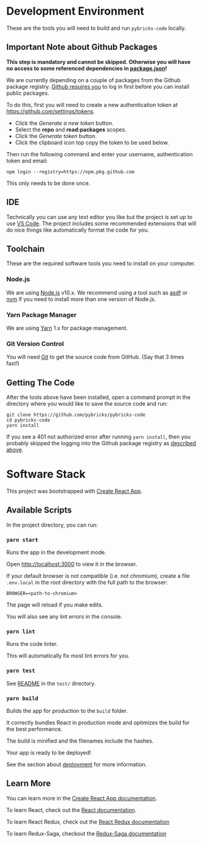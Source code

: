 

# Development Environment

These are the tools you will need to build and run `pybricks-code` locally.

## Important Note about Github Packages

**This step is mandatory and cannot be skipped. Otherwise you will have no access to some referenced dependencies in [package.json](./package.json)!**

We are currently depending on a couple of packages from the Github package
registry. [Github requires you](https://docs.github.com/en/free-pro-team@latest/packages/guides/configuring-npm-for-use-with-github-packages#authenticating-with-a-personal-access-token) to log in first before you can install public packages.

To do this, first you will need to create a new authentication token at
<https://github.com/settings/tokens>.

- Click the *Generate a new token* button.
- Select the **repo** and **read:packages** scopes.
- Click the *Generate token* button.
- Click the clipboard icon top copy the token to be used below.

Then run the following command and enter your username, authentication token
and email:

    npm login --registry=https://npm.pkg.github.com

This only needs to be done once.

## IDE

Technically you can use any text editor you like but the project is set up to
use [VS Code][vscode]. The project includes some recommended extensions that
will do nice things like automatically format the code for you.

[vscode]: https://code.visualstudio.com/

## Toolchain

These are the required software tools you need to install on your computer.

### Node.js

We are using [Node.js][node] v10.x. We recommend using a tool such as [asdf][asdf]
or [nvm][nvm] if you need to install more than one version of Node.js.

[node]: https://nodejs.org/en/
[asdf]: https://asdf-vm.com/
[nvm]: https://github.com/nvm-sh/nvm

### Yarn Package Manager

We are using [Yarn][yarn] 1.x for package management.

[yarn]: https://classic.yarnpkg.com/

### Git Version Control

You will need [Git][git] to get the source code from GitHub. (Say that 3 times fast!)

[git]: https://git-scm.com/

## Getting The Code

After the tools above have been installed, open a command prompt in the directory
where you would like to save the source code and run:

    git clone https://github.com/pybricks/pybricks-code
    cd pybricks-code
    yarn install

If you see a 401 not authorized error after running `yarn install`, then you
probably skipped the logging into the Github package registry as [described above](#important-note-about-github-packages).

# Software Stack

This project was bootstrapped with [Create React App][create-react-app].

[create-react-app]: https://github.com/facebook/create-react-app

## Available Scripts

In the project directory, you can run:

### `yarn start`

Runs the app in the development mode.

Open [http://localhost:3000](http://localhost:3000) to view it in the browser.

If your default browser is not compatible (i.e. not chromium), create a file
`.env.local` in the root directory with the full path to the browser:

    BROWSER=<path-to-chromium>

The page will reload if you make edits.

You will also see any lint errors in the console.

### `yarn lint`

Runs the code linter.

This will automatically fix most lint errors for you.

### `yarn test`

See [README](test/README.md) in the `test/` directory.

### `yarn build`

Builds the app for production to the `build` folder.

It correctly bundles React in production mode and optimizes the build for the
best performance.

The build is minified and the filenames include the hashes.

Your app is ready to be deployed!

See the section about [deployment][deployment] for more information.

[deployment]: https://facebook.github.io/create-react-app/docs/deployment

## Learn More

You can learn more in the [Create React App documentation][create-react-app-doc].

[create-react-app-doc]: https://facebook.github.io/create-react-app/docs/getting-started

To learn React, check out the [React documentation](https://reactjs.org/).

To learn React Redux, check out the [React Redux documentation](https://react-redux.js.org/)

To learn Redux-Saga, checkout the [Redux-Saga documentation](https://redux-saga.js.org/)
